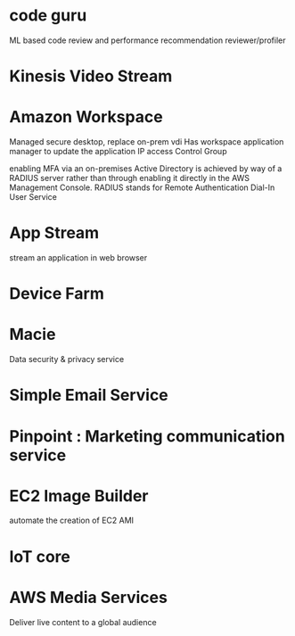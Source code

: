 # code guru

ML based code review and performance recommendation
reviewer/profiler

# Kinesis Video Stream

# Amazon Workspace

Managed secure desktop, replace on-prem vdi
Has workspace application manager to update the application
IP access Control Group

enabling MFA via an on-premises Active Directory is achieved by way of a RADIUS server rather than through enabling it directly in the AWS Management Console. RADIUS stands for Remote Authentication Dial-In User Service

# App Stream

stream an application in web browser

# Device Farm

# Macie

Data security & privacy service

# Simple Email Service

# Pinpoint : Marketing communication service

# EC2 Image Builder

automate the creation of EC2 AMI

# IoT core

# AWS Media Services

Deliver live content to a global audience
